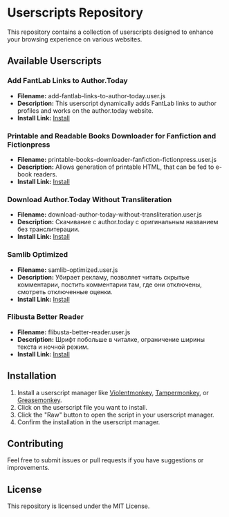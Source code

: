 # Userscripts Repository

This repository contains a collection of userscripts designed to enhance your browsing experience on various websites.

## Available Userscripts

### Add FantLab Links to Author.Today

- **Filename:** add-fantlab-links-to-author-today.user.js
- **Description:** This userscript dynamically adds FantLab links to author profiles and works on the author.today website.
- **Install Link:** [Install](https://raw.githubusercontent.com/azazar/userscripts/main/add-fantlab-links-to-author-today.user.js)

### Printable and Readable Books Downloader for Fanfiction and Fictionpress

- **Filename:** printable-books-downloader-fanfiction-fictionpress.user.js
- **Description:** Allows generation of printable HTML, that can be fed to e-book readers.
- **Install Link:** [Install](https://raw.githubusercontent.com/azazar/userscripts/main/printable-books-downloader-fanfiction-fictionpress.user.js)

### Download Author.Today Without Transliteration

- **Filename:** download-author-today-without-transliteration.user.js
- **Description:** Скачивание с author.today с оригинальным названием без транслитерации.
- **Install Link:** [Install](https://raw.githubusercontent.com/azazar/userscripts/main/download-author-today-without-transliteration.user.js)

### Samlib Optimized

- **Filename:** samlib-optimized.user.js
- **Description:** Убирает рекламу, позволяет читать скрытые комментарии, постить комментарии там, где они отключены, смотреть отключенные оценки.
- **Install Link:** [Install](https://raw.githubusercontent.com/azazar/userscripts/main/samlib-optimized.user.js)

### Flibusta Better Reader

- **Filename:** flibusta-better-reader.user.js
- **Description:** Шрифт побольше в читалке, ограничение ширины текста и ночной режим.
- **Install Link:** [Install](https://raw.githubusercontent.com/azazar/userscripts/main/flibusta-better-reader.user.js)

## Installation

1. Install a userscript manager like [Violentmonkey](https://violentmonkey.github.io/), [Tampermonkey](https://www.tampermonkey.net/), or [Greasemonkey](https://www.greasespot.net/).
2. Click on the userscript file you want to install.
3. Click the "Raw" button to open the script in your userscript manager.
4. Confirm the installation in the userscript manager.

## Contributing

Feel free to submit issues or pull requests if you have suggestions or improvements.

## License

This repository is licensed under the MIT License.
